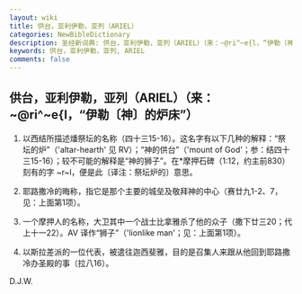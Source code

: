 ```yaml
---
layout: wiki
title: 供台，亚利伊勒，亚列（ARIEL）
categories: NewBibleDictionary
description: 圣经新词典: 供台，亚利伊勒，亚列（ARIEL）（来：~@ri^~e{l，“伊勒〔神〕的炉床”）
keywords: 供台，亚利伊勒，亚列, ARIEL
comments: false
---
```


## 供台，亚利伊勒，亚列（ARIEL）（来：~@ri^~e{l，“伊勒〔神〕的炉床”）

1. 以西结所描述燔祭坛的名称（四十三15-16）。这名字有以下几种的解释：“祭坛的炉”（'altar-hearth' 见 RV）；“神的供台”（'mount of God'；参：结四十三15-16）；较不可能的解释是“神的狮子”。在*摩押石碑（1:12，约主前830）刻有的字 ~r~l，便是此〔译注：祭坛炉的〕意思。

2. 耶路撒冷的晦称，指它是那个主要的城垒及敬拜神的中心（赛廿九1-2、7，见：上面第1项）。

3. 一个摩押人的名称，大卫其中一个战士比拿雅杀了他的众子（撒下廿三20；代上十一22）。AV 译作“狮子”（'lionlike man'；见：上面第1项）。

4. 以斯拉差派的一位代表，被遣往迦西斐雅，目的是召集人来跟从他回到耶路撒冷办圣殿的事（拉八16）。

D.J.W.






